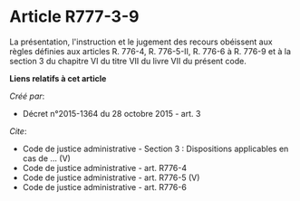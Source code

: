 # Article R777-3-9

La présentation, l'instruction et le jugement des recours obéissent aux règles définies aux articles R. 776-4, R. 776-5-II,
R. 776-6 à R. 776-9 et à la section 3 du chapitre VI du titre VII du livre VII du présent code.

**Liens relatifs à cet article**

_Créé par_:

  - Décret n°2015-1364 du 28 octobre 2015 - art. 3

_Cite_:

  - Code de justice administrative -  Section 3 : Dispositions applicables en cas de ... (V)
  - Code de justice administrative - art. R776-4
  - Code de justice administrative - art. R776-5 (V)
  - Code de justice administrative - art. R776-6
